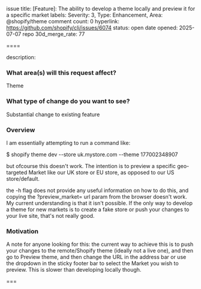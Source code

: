 issue title: [Feature]: The ability to develop a theme locally and preview it for a specific market
labels: Severity: 3, Type: Enhancement, Area: @shopify/theme
comment count: 0
hyperlink: https://github.com/shopify/cli/issues/6074
status: open
date opened: 2025-07-07
repo 30d_merge_rate: 77

====

description:
### What area(s) will this request affect?

Theme

### What type of change do you want to see?

Substantial change to existing feature

### Overview

I am essentially attempting to run a command like:

$ shopify theme dev --store uk.mystore.com --theme 177002348907

but ofcourse this doesn't work. The intention is to preview a specific geo-targeted Market like our UK store or EU store, as opposed to our US store/default.

the -h flag does not provide any useful information on how to do this, and copying the ?preview_market= url param from the browser doesn't work. My current understanding is that it isn't possible. If the only way to develop a theme for new markets is to create a fake store or push your changes to your live site, that's not really good. 

### Motivation

A note for anyone looking for this: the current way to achieve this is to push your changes to the remote/Shopify theme (ideally not a live one), and then go to Preview theme, and then change the URL in the address bar or use the dropdown in the sticky footer bar to select the Market you wish to preview. This is slower than developing locally though.

===
